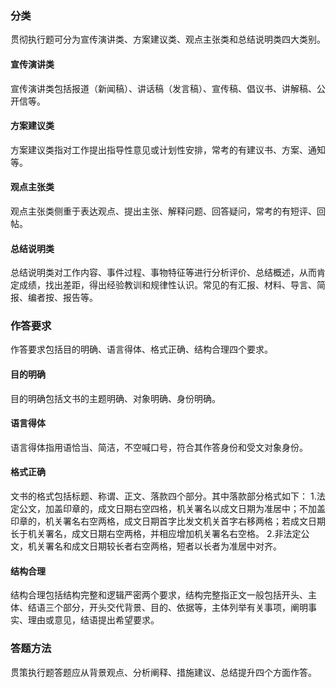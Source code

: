 ### 分类
贯彻执行题可分为宣传演讲类、方案建议类、观点主张类和总结说明类四大类别。
#### 宣传演讲类
宣传演讲类包括报道（新闻稿）、讲话稿（发言稿）、宣传稿、倡议书、讲解稿、公开信等。
#### 方案建议类
方案建议类指对工作提出指导性意见或计划性安排，常考的有建议书、方案、通知等。
#### 观点主张类
观点主张类侧重于表达观点、提出主张、解释问题、回答疑问，常考的有短评、回帖。
#### 总结说明类
总结说明类对工作内容、事件过程、事物特征等进行分析评价、总结概述，从而肯定成绩，找出差距，得出经验教训和规律性认识。常见的有汇报、材料、导言、简报、编者按、报告等。
### 作答要求
作答要求包括目的明确、语言得体、格式正确、结构合理四个要求。
#### 目的明确
目的明确包括文书的主题明确、对象明确、身份明确。
#### 语言得体
语言得体指用语恰当、简洁，不空喊口号，符合其作答身份和受文对象身份。
#### 格式正确
文书的格式包括标题、称谓、正文、落款四个部分。其中落款部分格式如下：
1.法定公文，加盖印章的，成文日期右空四格，机关署名以成文日期为准居中；不加盖印章的，机关署名右空两格，成文日期首字比发文机关首字右移两格；若成文日期长于机关署名，成文日期右空两格，并相应增加机关署名右空格。
2.非法定公文，机关署名和成文日期较长者右空两格，短者以长者为准居中对齐。
#### 结构合理
结构合理包括结构完整和逻辑严密两个要求，结构完整指正文一般包括开头、主体、结语三个部分，开头交代背景、目的、依据等，主体列举有关事项，阐明事实、理由或意见，结语提出希望要求。
### 答题方法
贯策执行题答题应从背景观点、分析阐释、措施建议、总结提升四个方面作答。
